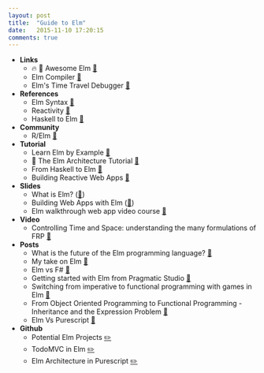 ```yaml
---
layout: post
title:  "Guide to Elm"
date:   2015-11-10 17:20:15
comments: true
---
```


- **Links**
    - :fire: :raised_hands: Awesome Elm [:link:](https://github.com/isRuslan/awesome-elm)
    - Elm Compiler [:link:](https://github.com/elm-lang/elm-compiler)
    - Elm's Time Travel Debugger [:link:](http://debug.elm-lang.org/)
- **References**
    - Elm Syntax [:link:](http://elm-lang.org/docs/syntax)
    - Reactivity [:link:](http://elm-lang.org/guide/reactivity)
    - Haskell to Elm [:link:](https://github.com/eeue56/haskell-to-elm)
- **Community**
    - R/Elm [:link:](https://www.reddit.com/r/elm)
- **Tutorial**
    - Learn Elm by Example [:link:](http://elm-by-example.org/toc.html)
    - :raised_hands: The Elm Architecture Tutorial [:link:](https://github.com/evancz/elm-architecture-tutorial)
    - From Haskell to Elm [:link:](https://github.com/eeue56/haskell-to-elm)
    - Building Reactive Web Apps [:link:](https://pragmaticstudio.com/elm)
- **Slides**
    - What is Elm? ([:floppy_disk:](https://speakerdeck.com/jinjor/lets-learn-elm))
    - Building Web Apps with Elm ([:floppy_disk:](https://speakerdeck.com/jivagoalves/building-web-apps-in-elm))
    - Elm walkthrough web app video course [:link:](https://github.com/evancz/start-app)
- **Video**
    - Controlling Time and Space: understanding the many formulations of FRP [:microphone:](https://www.youtube.com/watch?v=Agu6jipKfYw)
- **Posts**
    - What is the future of the Elm programming language? [:link:](https://www.quora.com/What-do-you-think-is-the-future-of-the-Elm-programming-language)
    - My take on Elm [:link:](http://theburningmonk.com/2014/07/elm-functional-reactive-dreams-missile-command/)
    - Elm vs F# [:link:](http://theburningmonk.com/2014/07/contrasting-f-and-elms-record-types/)
    - Getting started with Elm from Pragmatic Studio [:link:](https://pragmaticstudio.com/blog/2014/12/19/getting-started-with-elm)
    - Switching from imperative to functional programming with games in Elm [:link:](https://github.com/Dobiasd/articles/blob/master/switching_from_imperative_to_functional_programming_with_games_in_Elm.md)
    - From Object Oriented Programming to Functional Programming - Inheritance and the Expression Problem [:link:](https://github.com/Dobiasd/articles/blob/master/from_oop_to_fp_-_inheritance_and_the_expression_problem.md)
    - Elm Vs Purescript [:page_facing_up:](http://www.parsonsmatt.org/programming/2015/10/03/elm_vs_purescript.html)
- **Github**
    - Potential Elm Projects [:pencil2:](https://github.com/elm-lang/projects)
    - TodoMVC in Elm [:pencil2:](https://github.com/evancz/elm-todomvc/)
    - Elm Architecture in Purescript [:pencil2:](https://github.com/parsonsmatt/purs-architecture-tutorial)
